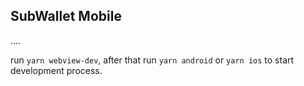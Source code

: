 ## SubWallet Mobile 
....

run `yarn webview-dev`, after that run `yarn android` or `yarn ios` to start development process.